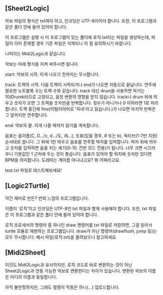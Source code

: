 [Sheet2Logic]
---
악보 파일의 형식은 txt여야 하고, 인코딩은 UTF-8이어야 합니다.
또한, 이 프로그램과 같은 폴더 안에 들어 있어야 합니다.

이 프로그램은 실행 시 이 프로그램이 있는 폴더에 로직.txt라는 파일을 생성하는데,
파일이 이미 존재할 경우 기존 파일은 삭제되니 이 점 유의하시기 바랍니다.

나머지는 Midi2Logic과 같습니다.

악보는 아래 형식을 지켜 써주시면 됩니다.

start: 악보의 시작. 이게 나오기 전까지는 무시합니다.

track: 트랙의 시작. 다음 트랙이 시작되거나 end가 나오면 자동으로 끝납니다. 연주에 필요한 노트블록 수는 트랙 수와 같습니다.
track 대신 drum을 사용하면 악기는 10(Drumkit)으로 고정되고, 음정 변환의 영향을 받지 않습니다.
track나 drum 뒤에 띄우고 숫자가 오면 그 트랙을 숫자만큼 반복합니다. 정수가 아니거나 0 이하라면 1로 처리합니다.
트랙 중간에 fine(이탈리아어로 '피네'라고 읽습니다.)가 나오면 마지막 반복은 그 앞까지만 연주합니다.

end: 악보의 끝. 이게 나올 때까지 읽기를 계속합니다.

음표는 음이름(C, D.../c, d.../도, 레...), 조표(있을 경우, # 또는 b), 옥타브(1-7만 지원) 순서대로 씁니다. 그 뒤에 1칸 띄우고 음표를 연주할 박자를 입력합니다.
박자 뒤에 띄우고 숫자를 입력하면 음을 치는 세기(0-10, 건반 모드 전용)가 됩니다. 너무 크면 시끄러우니 기본값인 1 근처에 두는 것이 좋습니다.
음표가 있어야 할 위치에 숫자만 있다면 BPM을 의미합니다.
도레미는 계이름 아니냐고요? 뭐 어쩌라고요.

test.txt 파일로 테스트해보세요!

[Logic2Turtle]
---
약간 재미로 만든? 번외 느낌의 프로그램입니다.

이름이 '로직'이고 인코딩은 UTF-8인 txt 파일과 함께 사용해야 합니다.
또한, txt 파일은 이 프로그램과 같은 폴더 안에 들어 있어야 합니다.

로직 프로세서의 명령어 중 하나인 draw 명령어를 txt 파일로 저장하면, 그걸 읽어서 turtle 모듈로 재현하는 프로그램입니다.
draw가 아닌 명령어(drawflush, jump 등)는 모두 무시합니다.
예시 파일(로직.txt)을 올려놨으니 참고하세요.

[Midi2Sheet]
---
이것도 Midi2Logic과 유사하지만, 로직 코드로 바로 변환하는 것이 아닌 Sheet2Logic과 연동 가능한 악보로 변환한다는 차이가 있습니다.
변환된 악보의 이름은 미디의 이름과 동일합니다.

아직 불안정하지만, 그래도 멀쩡히 작동은 하니(...) 업로드합니다.
